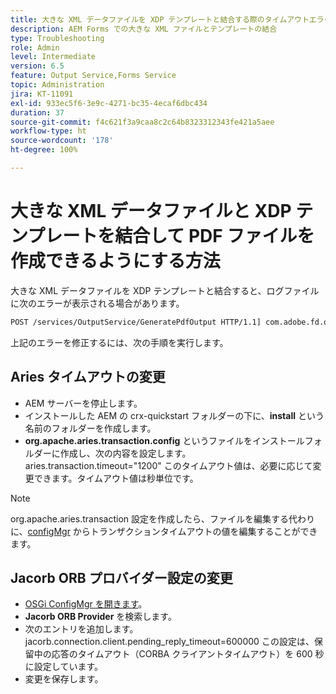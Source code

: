 ```yaml
---
title: 大きな XML データファイルを XDP テンプレートと結合する際のタイムアウトエラーの修正
description: AEM Forms での大きな XML ファイルとテンプレートの結合
type: Troubleshooting
role: Admin
level: Intermediate
version: 6.5
feature: Output Service,Forms Service
topic: Administration
jira: KT-11091
exl-id: 933ec5f6-3e9c-4271-bc35-4ecaf6dbc434
duration: 37
source-git-commit: f4c621f3a9caa8c2c64b8323312343fe421a5aee
workflow-type: ht
source-wordcount: '178'
ht-degree: 100%

---
```


# 大きな XML データファイルと XDP テンプレートを結合して PDF ファイルを作成できるようにする方法

大きな XML データファイルを XDP テンプレートと結合すると、ログファイルに次のエラーが表示される場合があります。

```txt
POST /services/OutputService/GeneratePdfOutput HTTP/1.1] com.adobe.fd.output.internal.exception.OutputServiceException AEM_OUT_001_003:Unexpected Exception: client timeout reached org.omg.CORBA.TIMEOUT: client timeout reached
```

上記のエラーを修正するには、次の手順を実行します。

## Aries タイムアウトの変更

* AEM サーバーを停止します。
* インストールした AEM の crx-quickstart フォルダーの下に、**install** という名前のフォルダーを作成します。
* **org.apache.aries.transaction.config** というファイルをインストールフォルダーに作成し、次の内容を設定します。
aries.transaction.timeout=&quot;1200&quot;
このタイムアウト値は、必要に応じて変更できます。タイムアウト値は秒単位です。

>[!NOTE]
> org.apache.aries.transaction 設定を作成したら、ファイルを編集する代わりに、[configMgr](http://localhost:4502/system/console/configMgr) からトランザクションタイムアウトの値を編集することができます。


## Jacorb ORB プロバイダー設定の変更

* [OSGi ConfigMgr を開きます](http://localhost:4502/system/console/configMgr)。
* **Jacorb ORB Provider** を検索します。
* 次のエントリを追加します。
jacorb.connection.client.pending_reply_timeout=600000
この設定は、保留中の応答のタイムアウト（CORBA クライアントタイムアウト）を 600 秒に設定しています。
* 変更を保存します。
